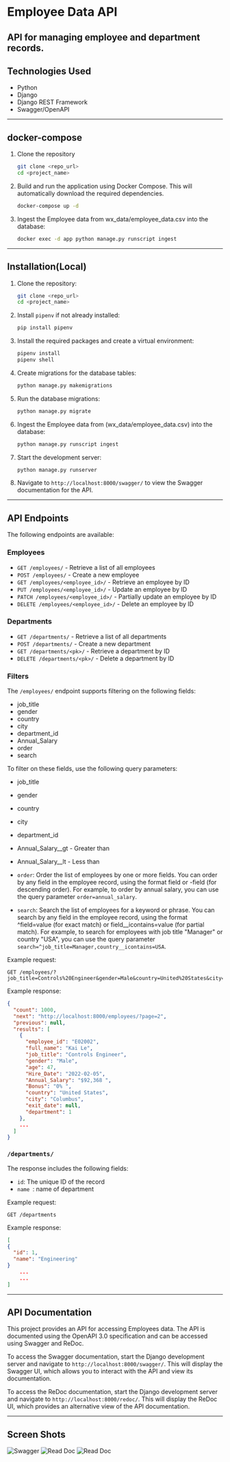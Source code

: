# Employee Data API
API for managing employee and department records.
--- 
## Technologies Used

- Python
- Django
- Django REST Framework
- Swagger/OpenAPI
---

## docker-compose

1. Clone the repository
    ```bash
    git clone <repo_url>
    cd <project_name>
    ```

2. Build and run the application using Docker Compose. This will automatically download the required dependencies.
    ```bash
    docker-compose up -d
    ```

3. Ingest the Employee data from wx_data/employee_data.csv into the database:
    ```bash
    docker exec -d app python manage.py runscript ingest
    ```
---
## Installation(Local)

1. Clone the repository:

    ```bash
    git clone <repo_url>
    cd <project_name>
    ```

2. Install `pipenv` if not already installed:

    ```bash
    pip install pipenv
    ```

3. Install the required packages and create a virtual environment:

    ```bash
    pipenv install
    pipenv shell
    ```

4. Create migrations for the database tables:

    ```bash
    python manage.py makemigrations
    ```

5. Run the database migrations:

    ```bash
    python manage.py migrate
    ```

6. Ingest the Employee data from (wx_data/employee_data.csv) into the database:

    ```bash
    python manage.py runscript ingest
    ```

7. Start the development server:

    ```bash
    python manage.py runserver
    ```

8. Navigate to `http://localhost:8000/swagger/` to view the Swagger documentation for the API.


--- 
## API Endpoints


The following endpoints are available:

### Employees
* `GET /employees/` - Retrieve a list of all employees
* `POST /employees/` - Create a new employee
* `GET /employees/<employee_id>/` - Retrieve an employee by ID
* `PUT /employees/<employee_id>/` - Update an employee by ID
* `PATCH /employees/<employee_id>/` - Partially update an employee by ID
* `DELETE /employees/<employee_id>/` - Delete an employee by ID
### Departments
* `GET /departments/` - Retrieve a list of all departments
* `POST /departments/` - Create a new department
* `GET /departments/<pk>/` - Retrieve a department by ID
* `DELETE /departments/<pk>/` - Delete a department by ID

### Filters
The `/employees/` endpoint supports filtering on the following fields:

- job_title
- gender
- country
- city
- department_id
- Annual_Salary
- order
- search

To filter on these fields, use the following query parameters:

- job_title
- gender
- country
- city
- department_id
- Annual_Salary__gt - Greater than
- Annual_Salary__lt - Less than

- `order`: Order the list of employees by one or more fields. You can order by any field in the employee record, using the format field or -field (for descending order). For example, to order by annual salary, you can use the query parameter `order=annual_salary`.
- `search`: Search the list of employees for a keyword or phrase. You can search by any field in the employee record, using the format ^field=value (for exact match) or field__icontains=value (for partial match). For example, to search for employees with job title "Manager" or country "USA", you can use the query parameter `search=^job_title=Manager,country__icontains=USA`.

Example request:

```
GET /employees/?job_title=Controls%20Engineer&gender=Male&country=United%20States&city=Austin'
```

Example response:

```json
{
  "count": 1000,
  "next": "http://localhost:8000/employees/?page=2",
  "previous": null,
  "results": [
    {
      "employee_id": "E02002",
      "full_name": "Kai Le",
      "job_title": "Controls Engineer",
      "gender": "Male",
      "age": 47,
      "Hire_Date": "2022-02-05",
      "Annual_Salary": "$92,368 ",
      "Bonus": "0% ",
      "country": "United States",
      "city": "Columbus",
      "exit_date": null,
      "department": 1
    },
    ...
  ]
}
```

### `/departments/`

The response includes the following fields:

* `id`: The unique ID of the record
* `name `: name of department


Example request:

```
GET /departments
```

Example response:

```json
[
{
  "id": 1,
  "name": "Engineering"
}
    ...
    ...
]
```


---


## API Documentation

This project provides an API for accessing Employees data. The API is documented using the OpenAPI 3.0 specification and can be accessed using Swagger and ReDoc.

To access the Swagger documentation, start the Django development server and navigate to `http://localhost:8000/swagger/`. This will display the Swagger UI, which allows you to interact with the API and view its documentation.

To access the ReDoc documentation, start the Django development server and navigate to `http://localhost:8000/redoc/`. This will display the ReDoc UI, which provides an alternative view of the API documentation.


---


## Screen Shots
![Swagger](swagger.png)
![Read Doc](redoc.png)
![Read Doc](redoc2.png)

